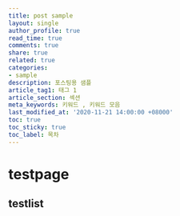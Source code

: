 ```yaml
---
title: post sample
layout: single
author_profile: true
read_time: true
comments: true
share: true
related: true
categories:
- sample
description: 포스팅용 샘플
article_tag1: 태그 1
article_section: 섹션
meta_keywords: 키워드 , 키워드 모음
last_modified_at: '2020-11-21 14:00:00 +08000'
toc: true
toc_sticky: true
toc_label: 목차 
---
```


# testpage
## testlist